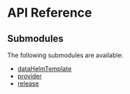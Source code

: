 # API Reference <a name="API Reference" id="api-reference"></a>

## Submodules <a name="Submodules" id="submodules"></a>

The following submodules are available:

- [dataHelmTemplate](./dataHelmTemplate.python.md)
- [provider](./provider.python.md)
- [release](./release.python.md)





